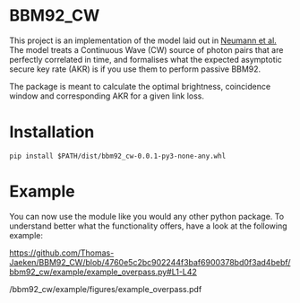 # BBM92_CW
This project is an implementation of the model laid out in [Neumann et al.](https://link.aps.org/doi/10.1103/PhysRevA.104.022406)
The model treats a Continuous Wave (CW) source of photon pairs that are perfectly correlated in time, 
and formalises what the expected asymptotic secure key rate (AKR) is if you use them to perform passive BBM92.

The package is meant to calculate the optimal brightness, coincidence window and corresponding AKR for a given link loss.


# Installation
```
pip install $PATH/dist/bbm92_cw-0.0.1-py3-none-any.whl
```

# Example
You can now use the module like you would any other python package.
To understand better what the functionality offers, have a look at the following example:

https://github.com/Thomas-Jaeken/BBM92_CW/blob/4760e5c2bc902244f3baf6900378bd0f3ad4bebf/bbm92_cw/example/example_overpass.py#L1-L42

/bbm92_cw/example/figures/example_overpass.pdf